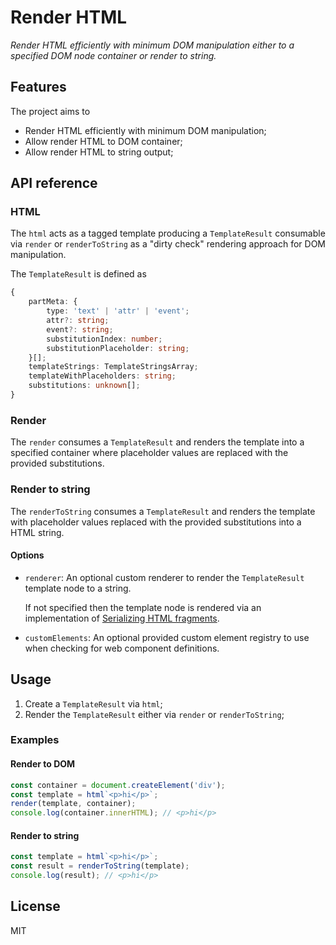 # Render HTML

_Render HTML efficiently with minimum DOM manipulation either to a specified DOM node container or render to string._

## Features

The project aims to

-   Render HTML efficiently with minimum DOM manipulation;
-   Allow render HTML to DOM container;
-   Allow render HTML to string output;

## API reference

### HTML

The `html` acts as a tagged template producing a `TemplateResult` consumable via `render` or `renderToString` as a "dirty check" rendering approach for DOM manipulation.

The `TemplateResult` is defined as

```ts
{
    partMeta: {
        type: 'text' | 'attr' | 'event';
        attr?: string;
        event?: string;
        substitutionIndex: number;
        substitutionPlaceholder: string;
    }[];
    templateStrings: TemplateStringsArray;
    templateWithPlaceholders: string;
    substitutions: unknown[];
}
```

### Render

The `render` consumes a `TemplateResult` and renders the template into a specified container where placeholder values are replaced with the provided substitutions.

### Render to string

The `renderToString` consumes a `TemplateResult` and renders the template with placeholder values replaced with the provided substitutions into a HTML string.

#### Options

-   `renderer`: An optional custom renderer to render the `TemplateResult` template node to a string.

    If not specified then the template node is rendered via an implementation of [Serializing HTML fragments](https://html.spec.whatwg.org/multipage/parsing.html#serialising-html-fragments).

-   `customElements`: An optional provided custom element registry to use when checking for web component definitions.

## Usage

1. Create a `TemplateResult` via `html`;
2. Render the `TemplateResult` either via `render` or `renderToString`;

### Examples

#### Render to DOM

```ts
const container = document.createElement('div');
const template = html`<p>hi</p>`;
render(template, container);
console.log(container.innerHTML); // <p>hi</p>
```

#### Render to string

```ts
const template = html`<p>hi</p>`;
const result = renderToString(template);
console.log(result); // <p>hi</p>
```

## License

MIT
